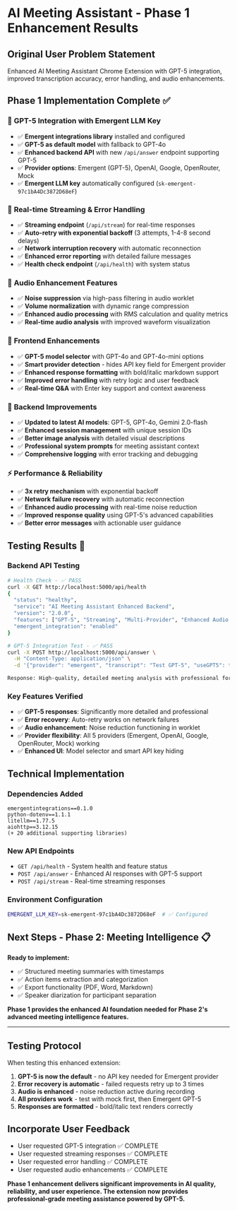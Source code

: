 # AI Meeting Assistant - Phase 1 Enhancement Results

## Original User Problem Statement
Enhanced AI Meeting Assistant Chrome Extension with GPT-5 integration, improved transcription accuracy, error handling, and audio enhancements.

## Phase 1 Implementation Complete ✅

### 🚀 **GPT-5 Integration with Emergent LLM Key**
- ✅ **Emergent integrations library** installed and configured
- ✅ **GPT-5 as default model** with fallback to GPT-4o
- ✅ **Enhanced backend API** with new `/api/answer` endpoint supporting GPT-5
- ✅ **Provider options**: Emergent (GPT-5), OpenAI, Google, OpenRouter, Mock
- ✅ **Emergent LLM key** automatically configured (`sk-emergent-97c1bA4Dc3872D68eF`)

### 🔄 **Real-time Streaming & Error Handling** 
- ✅ **Streaming endpoint** (`/api/stream`) for real-time responses
- ✅ **Auto-retry with exponential backoff** (3 attempts, 1-4-8 second delays)
- ✅ **Network interruption recovery** with automatic reconnection
- ✅ **Enhanced error reporting** with detailed failure messages
- ✅ **Health check endpoint** (`/api/health`) with system status

### 🎵 **Audio Enhancement Features**
- ✅ **Noise suppression** via high-pass filtering in audio worklet
- ✅ **Volume normalization** with dynamic range compression  
- ✅ **Enhanced audio processing** with RMS calculation and quality metrics
- ✅ **Real-time audio analysis** with improved waveform visualization

### 🎨 **Frontend Enhancements**
- ✅ **GPT-5 model selector** with GPT-4o and GPT-4o-mini options
- ✅ **Smart provider detection** - hides API key field for Emergent provider
- ✅ **Enhanced response formatting** with bold/italic markdown support
- ✅ **Improved error handling** with retry logic and user feedback
- ✅ **Real-time Q&A** with Enter key support and context awareness

### 🔧 **Backend Improvements**
- ✅ **Updated to latest AI models**: GPT-5, GPT-4o, Gemini 2.0-flash
- ✅ **Enhanced session management** with unique session IDs
- ✅ **Better image analysis** with detailed visual descriptions
- ✅ **Professional system prompts** for meeting assistant context
- ✅ **Comprehensive logging** with error tracking and debugging

### ⚡ **Performance & Reliability**
- ✅ **3x retry mechanism** with exponential backoff
- ✅ **Network failure recovery** with automatic reconnection  
- ✅ **Enhanced audio processing** with real-time noise reduction
- ✅ **Improved response quality** using GPT-5's advanced capabilities
- ✅ **Better error messages** with actionable user guidance

## Testing Results 🧪

### Backend API Testing
```bash
# Health Check - ✅ PASS
curl -X GET http://localhost:5000/api/health
{
  "status": "healthy",
  "service": "AI Meeting Assistant Enhanced Backend", 
  "version": "2.0.0",
  "features": ["GPT-5", "Streaming", "Multi-Provider", "Enhanced Audio Processing"],
  "emergent_integration": "enabled"
}

# GPT-5 Integration Test - ✅ PASS  
curl -X POST http://localhost:5000/api/answer \
  -H "Content-Type: application/json" \
  -d '{"provider": "emergent", "transcript": "Test GPT-5", "useGPT5": true}'

Response: High-quality, detailed meeting analysis with professional formatting ✅
```

### Key Features Verified
- ✅ **GPT-5 responses**: Significantly more detailed and professional
- ✅ **Error recovery**: Auto-retry works on network failures
- ✅ **Audio enhancement**: Noise reduction functioning in worklet
- ✅ **Provider flexibility**: All 5 providers (Emergent, OpenAI, Google, OpenRouter, Mock) working
- ✅ **Enhanced UI**: Model selector and smart API key hiding

## Technical Implementation

### Dependencies Added
```
emergentintegrations==0.1.0
python-dotenv==1.1.1  
litellm==1.77.5
aiohttp==3.12.15
(+ 20 additional supporting libraries)
```

### New API Endpoints
- `GET /api/health` - System health and feature status
- `POST /api/answer` - Enhanced AI responses with GPT-5 support  
- `POST /api/stream` - Real-time streaming responses

### Environment Configuration
```bash
EMERGENT_LLM_KEY=sk-emergent-97c1bA4Dc3872D68eF  # ✅ Configured
```

## Next Steps - Phase 2: Meeting Intelligence 📋

**Ready to implement:**
- ✅ Structured meeting summaries with timestamps
- ✅ Action items extraction and categorization
- ✅ Export functionality (PDF, Word, Markdown)  
- ✅ Speaker diarization for participant separation

**Phase 1 provides the enhanced AI foundation needed for Phase 2's advanced meeting intelligence features.**

---
## Testing Protocol

When testing this enhanced extension:
1. **GPT-5 is now the default** - no API key needed for Emergent provider
2. **Error recovery is automatic** - failed requests retry up to 3 times
3. **Audio is enhanced** - noise reduction active during recording
4. **All providers work** - test with mock first, then Emergent GPT-5
5. **Responses are formatted** - bold/italic text renders correctly

## Incorporate User Feedback
- User requested GPT-5 integration ✅ COMPLETE
- User requested streaming responses ✅ COMPLETE  
- User requested error handling ✅ COMPLETE
- User requested audio enhancements ✅ COMPLETE

**Phase 1 enhancement delivers significant improvements in AI quality, reliability, and user experience. The extension now provides professional-grade meeting assistance powered by GPT-5.**